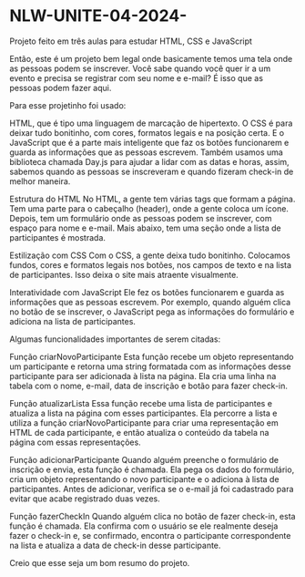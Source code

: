 # NLW-UNITE-04-2024-
Projeto feito em três aulas para estudar HTML, CSS e JavaScript 

Então, este é um projeto bem legal onde basicamente temos uma tela onde as pessoas podem se inscrever. Você sabe quando você quer ir a um evento e precisa se registrar com seu nome e e-mail? É isso que as pessoas podem fazer aqui.

Para esse projetinho foi usado:

HTML, que é tipo uma linguagem de marcação de hipertexto. 
O CSS é para deixar tudo bonitinho, com cores, formatos legais e na posição certa. 
E o JavaScript que é a parte mais inteligente que faz os botões funcionarem e guarda as informações que as pessoas escrevem.
Também usamos uma biblioteca chamada Day.js para ajudar a lidar com as datas e horas, assim, sabemos quando as pessoas se inscreveram e quando fizeram check-in de melhor maneira.

Estrutura do HTML
No HTML, a gente tem várias tags que formam a página. Tem uma parte para o cabeçalho (header), onde a gente coloca um ícone. Depois, tem um formulário onde as pessoas podem se inscrever, com espaço para nome e e-mail. Mais abaixo, tem uma seção onde a lista de participantes é mostrada.

Estilização com CSS
Com o CSS, a gente deixa tudo bonitinho. Colocamos fundos, cores e formatos legais nos botões, nos campos de texto e na lista de participantes. Isso deixa o site mais atraente visualmente.

Interatividade com JavaScript
Ele fez os botões funcionarem e guarda as informações que as pessoas escrevem. Por exemplo, quando alguém clica no botão de se inscrever, o JavaScript pega as informações do formulário e adiciona na lista de participantes.

Algumas funcionalidades importantes de serem citadas:

Função criarNovoParticipante
Esta função recebe um objeto representando um participante e retorna uma string formatada com as informações desse participante para ser adicionada à lista na página. Ela cria uma linha na tabela com o nome, e-mail, data de inscrição e botão para fazer check-in.

Função atualizarLista
Essa função recebe uma lista de participantes e atualiza a lista na página com esses participantes. Ela percorre a lista e utiliza a função criarNovoParticipante para criar uma representação em HTML de cada participante, e então atualiza o conteúdo da tabela na página com essas representações.

Função adicionarParticipante
Quando alguém preenche o formulário de inscrição e envia, esta função é chamada. Ela pega os dados do formulário, cria um objeto representando o novo participante e o adiciona à lista de participantes. Antes de adicionar, verifica se o e-mail já foi cadastrado para evitar que acabe registrado duas vezes.

Função fazerCheckIn
Quando alguém clica no botão de fazer check-in, esta função é chamada. Ela confirma com o usuário se ele realmente deseja fazer o check-in e, se confirmado, encontra o participante correspondente na lista e atualiza a data de check-in desse participante.

Creio que esse seja um bom resumo do projeto.

